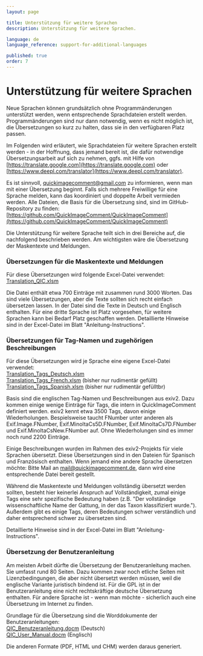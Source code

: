 ```yaml
---
layout: page

title: Unterstützung für weitere Sprachen
description: Unterstützung für weitere Sprachen.

language: de
language_reference: support-for-additional-languages

published: true
order: 7
---
```


# Unterstützung für weitere Sprachen

Neue Sprachen können grundsätzlich ohne Programmänderungen unterstützt werden, wenn entsprechende Sprachdateien erstellt werden. Programmänderungen sind nur dann notwendig, wenn es nicht möglich ist, die Übersetzungen so kurz zu halten, dass sie in den verfügbaren Platz passen.

Im Folgenden wird erläutert, wie Sprachdateien für weitere Sprachen erstellt werden - in der Hoffnung, dass jemand bereit ist, die dafür notwendige Übersetzungsarbeit auf sich zu nehmen, ggfs. mit Hilfe von [https://translate.google.com](https://translate.google.com) oder [https://www.deepl.com/translator](https://www.deepl.com/translator).

Es ist sinnvoll, quickimagecomment@gmail.com zu informieren, wenn man mit einer Übersetzung beginnt. Falls sich mehrere Freiwillige für eine Sprache melden, kann das koordiniert und doppelte Arbeit vermieden werden. Alle Dateien, die Basis für die Übersetzung sind, sind im GitHub-Repository zu finden:
[https://github.com/QuickImageComment/QuickImageComment](https://github.com/QuickImageComment/QuickImageComment)

Die Unterstützung für weitere Sprache teilt sich in drei Bereiche auf, die nachfolgend beschrieben werden. Am wichtigsten wäre die Übersetzung der Maskentexte und Meldungen.

### Übersetzungen für die Maskentexte und Meldungen

Für diese Übersetzungen wird folgende Excel-Datei verwendet:<br>
[Translation_QIC.xlsm](https://github.com/QuickImageComment/QuickImageComment/blob/main/Translation/Translation_QIC.xlsm)

Die Datei enthält etwa 700 Einträge mit zusammen rund 3000 Worten. Das sind viele Übersetzungen, aber die Texte sollten sich recht einfach übersetzen lassen. In der Datei sind die Texte in Deutsch und Englisch enthalten. Für eine dritte Sprache ist Platz vorgesehen, für weitere Sprachen kann bei Bedarf Platz geschaffen werden. Detaillierte Hinweise sind in der Excel-Datei im Blatt "Anleitung-Instructions".

### Übersetzungen für Tag-Namen und zugehörigen Beschreibungen

Für diese Übersetzungen wird je Sprache eine eigene Excel-Datei verwendet:<br>
[Translation_Tags_Deutsch.xlsm](https://github.com/QuickImageComment/QuickImageComment/blob/main/Translation/Translation_Tags_Deutsch.xlsm)<br>
[Translation_Tags_French.xlsm](https://github.com/QuickImageComment/QuickImageComment/blob/main/Translation/Translation_Tags_French.xlsm) (bisher nur rudimentär gefüllt)<br>
[Translation_Tags_Spanish.xlsm](https://github.com/QuickImageComment/QuickImageComment/blob/main/Translation/Translation_Tags_Spanish.xlsm) (bisher nur rudimentär gefülltbr)

Basis sind die englischen Tag-Namen und Beschreibungen aus exiv2. Dazu kommen einige wenige Einträge für Tags, die intern in QuickImageComment definiert werden. exiv2 kennt etwa 3500 Tags, davon einige Wiederholungen. Bespielsweise taucht FNumber unter anderen als Exif.Image.FNumber, Exif.MinoltaCs5D.FNumber, Exif.MinoltaCs7D.FNumber und
Exif.MinoltaCsNew.FNumber auf. Ohne Wiederholungen sind es immer noch rund 2200 Einträge.

Einige Beschreibungen wurden im Rahmen des exiv2-Projekts für viele Sprachen übersetzt. Diese Übersetzungen sind in den Dateien für Spanisch und Französisch enthalten. Wenn jemand eine andere Sprache übersetzen möchte: Bitte Mail an mail@quickimagecomment.de, dann wird eine entsprechende Datei bereit gestellt.

Während die Maskentexte und Meldungen vollständig übersetzt werden sollten, besteht hier keinerlei Anspruch auf Vollständigkeit, zumal einige Tags eine sehr spezifische Bedeutung haben (z.B. "Der vollständige wissenschaftliche Name der Gattung, in der das Taxon klassifiziert wurde."). Außerdem gibt es einige Tags, deren Bedeutungen schwer verständlich und daher entsprechend schwer zu übersetzen sind.

Detaillierte Hinweise sind in der Excel-Datei im Blatt "Anleitung-Instructions".

### Übersetzung der Benutzeranleitung

Am meisten Arbeit dürfte die Übersetzung der Benutzeranleitung machen. Sie umfasst rund 80 Seiten. Dazu kommen zwar noch etliche Seiten mit Lizenzbedingungen, die aber nicht übersetzt werden müssen, weil die englische Variante juristisch bindend ist. Für die GPL ist in der Benutzeranleitung eine nicht rechtskräftige deutsche Übersetzung enthalten. Für andere Sprache ist - wenn man möchte - sicherlich auch eine Übersetzung im Internet zu finden.

Grundlage für die Übersetzung sind die Worddokumente der Benutzeranleitungen:<br>
[QIC_Benutzeranleitung.docm](https://github.com/QuickImageComment/QuickImageComment/blob/main/UserManual/QIC_Benutzeranleitung.docm) (Deutsch)<br>
[QIC_User_Manual.docm](https://github.com/QuickImageComment/QuickImageComment/blob/main/UserManual/QIC_User_Manual.docm) (Englisch)

Die anderen Formate (PDF, HTML und CHM) werden daraus generiert.

 